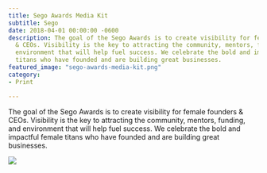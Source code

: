 ```yaml
---
title: Sego Awards Media Kit
subtitle: Sego
date: 2018-04-01 00:00:00 -0600
description: The goal of the Sego Awards is to create visibility for female founders
  & CEOs. Visibility is the key to attracting the community, mentors, funding, and
  environment that will help fuel success. We celebrate the bold and impactful female
  titans who have founded and are building great businesses.
featured_image: "sego-awards-media-kit.png"
category:
- Print

---
```

The goal of the Sego Awards is to create visibility for female founders & CEOs. Visibility is the key to attracting the community, mentors, funding, and environment that will help fuel success. We celebrate the bold and impactful female titans who have founded and are building great businesses.

![](/uploads/sego-awards-media-kit.png)